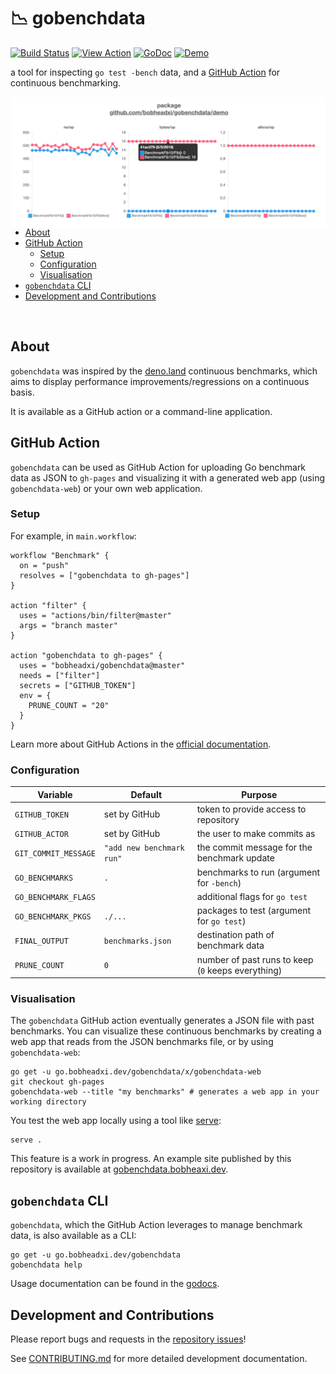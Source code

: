 
# 📉 gobenchdata

[![Build Status](https://dev.azure.com/bobheadxi/bobheadxi/_apis/build/status/bobheadxi.gobenchdata?branchName=master)](https://dev.azure.com/bobheadxi/bobheadxi/_build/latest?definitionId=7&branchName=master)
[![View Action](https://img.shields.io/badge/view-action-yellow.svg)](https://github.com/marketplace/actions/gobenchdata-to-gh-pages)
[![GoDoc](https://godoc.org/go.bobheadxi.dev/gobenchdata?status.svg)](https://godoc.org/go.bobheadxi.dev/gobenchdata)
[![Demo](https://img.shields.io/website/https/gobenchdata.bobheadxi.dev.svg?down_color=grey&down_message=offline&label=demo&up_message=live)](https://gobenchdata.bobheadxi.dev/)

a tool for inspecting `go test -bench` data, and a
[GitHub Action](https://github.com/features/actions) for continuous benchmarking.

<a href="https://gobenchdata.bobheadxi.dev/" target="_blank">
  <img align="right" width="500" src="./.static/demo-chart.png" alt="example">
</a>

* [About](#about)
* [GitHub Action](#github-action)
  * [Setup](#setup)
  * [Configuration](#configuration)
  * [Visualisation](#visualisation)
* [`gobenchdata` CLI](#gobenchdata-cli)
* [Development and Contributions](#development-and-contributions)

<br />

## About

`gobenchdata` was inspired by the [deno.land](https://deno.land/benchmarks.html)
continuous benchmarks, which aims to display performance improvements/regressions
on a continuous basis.

It is available as a GitHub action or a command-line application.

## GitHub Action

`gobenchdata` can be used as GitHub Action for uploading Go benchmark data as
JSON to `gh-pages` and visualizing it with a generated web app (using `gobenchdata-web`)
or your own web application.

### Setup

For example, in `main.workflow`:

```hcl
workflow "Benchmark" {
  on = "push"
  resolves = ["gobenchdata to gh-pages"]
}

action "filter" {
  uses = "actions/bin/filter@master"
  args = "branch master"
}

action "gobenchdata to gh-pages" {
  uses = "bobheadxi/gobenchdata@master"
  needs = ["filter"]
  secrets = ["GITHUB_TOKEN"]
  env = {
    PRUNE_COUNT = "20"
  }
}
```

Learn more about GitHub Actions in the [official documentation](https://github.com/features/actions).

### Configuration

| Variable             | Default                   | Purpose
| -------------------- | ------------------------- | -------
| `GITHUB_TOKEN`       | set by GitHub             | token to provide access to repository
| `GITHUB_ACTOR`       | set by GitHub             | the user to make commits as
| `GIT_COMMIT_MESSAGE` | `"add new benchmark run"` | the commit message for the benchmark update
| `GO_BENCHMARKS`      | `.`                       | benchmarks to run (argument for `-bench`)
| `GO_BENCHMARK_FLAGS` |                           | additional flags for `go test`
| `GO_BENCHMARK_PKGS`  | `./...`                   | packages to test (argument for `go test`)
| `FINAL_OUTPUT`       | `benchmarks.json`         | destination path of benchmark data
| `PRUNE_COUNT`        | `0`                       | number of past runs to keep (`0` keeps everything)

### Visualisation

The `gobenchdata` GitHub action eventually generates a JSON file with past benchmarks.
You can visualize these continuous benchmarks by creating a web app that reads
from the JSON benchmarks file, or by using `gobenchdata-web`:

```
go get -u go.bobheadxi.dev/gobenchdata/x/gobenchdata-web
git checkout gh-pages
gobenchdata-web --title "my benchmarks" # generates a web app in your working directory
```

You test the web app locally using a tool like [serve](https://www.npmjs.com/package/serve):

```
serve .
```

This feature is a work in progress. An example site published by this repository is
available at [gobenchdata.bobheaxi.dev](https://gobenchdata.bobheadxi.dev/).

## `gobenchdata` CLI

`gobenchdata`, which the GitHub Action leverages to manage benchmark data,
is also available as a CLI:

```
go get -u go.bobheadxi.dev/gobenchdata
gobenchdata help
```

Usage documentation can be found in the
[godocs](https://godoc.org/go.bobheadxi.dev/gobenchdata).

## Development and Contributions

Please report bugs and requests in the [repository issues](https://go.bobheadxi.dev/gobenchdata)!

See [CONTRIBUTING.md](./CONTRIBUTING.md) for more detailed development documentation.
